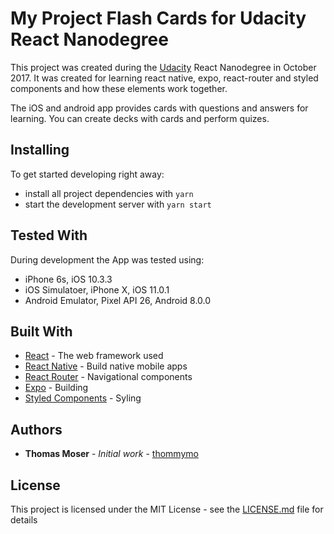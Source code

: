 # My Project Flash Cards for Udacity React Nanodegree

This project was created during the [Udacity](https://udacity.com/) React Nanodegree in October 2017. It was created for learning react native, expo, react-router and styled components and how these elements work together.

The iOS and android app provides cards with questions and answers for learning. You can create decks with cards and perform quizes.

## Installing

To get started developing right away:

* install all project dependencies with `yarn`
* start the development server with `yarn start`

## Tested With

During development the App was tested using:

* iPhone 6s, iOS 10.3.3
* iOS Simulatoer, iPhone X, iOS 11.0.1
* Android Emulator, Pixel API 26, Android 8.0.0

## Built With

* [React](https://facebook.github.io/react/) - The web framework used
* [React Native](https://facebook.github.io/react-native/) - Build native mobile apps
* [React Router](https://reacttraining.com/react-router/) - Navigational components
* [Expo](https://expo.io/) - Building
* [Styled Components](https://www.styled-components.com/) - Syling

## Authors

* **Thomas Moser** - *Initial work* - [thommymo](https://github.com/thommymo)

## License

This project is licensed under the MIT License - see the [LICENSE.md](LICENSE.md) file for details
